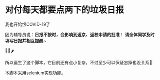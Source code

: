 # 对付每天都要点两下的垃圾日报

我也开始恨COVID-19了

因为辅导员说：**日报不按时，会影响到返京、返校申请的批准！
请全体同学及时填写日报并相互提醒~**

👴🤮🌶

所以诞生了这个脚本，它目前还有点小复杂，不过至少可以保证忘掉也没关系🐶

本脚本采用selenium实现功能。
